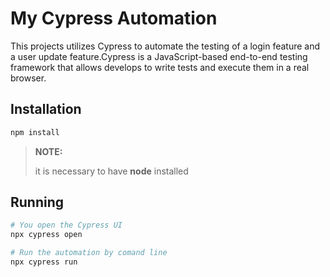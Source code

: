 # My Cypress Automation

This projects utilizes Cypress to automate the testing of a login feature and a user update
feature.Cypress is a JavaScript-based end-to-end testing framework that allows develops to write tests and 
execute them in a real browser.

## Installation
```bash
npm install
```
> **NOTE:**
>
> it is necessary to have **node** installed

## Running
```bash
# You open the Cypress UI
npx cypress open

# Run the automation by comand line
npx cypress run
```